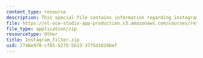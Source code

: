 ```yaml
---
content_type: resource
description: This special file contains information regarding instagram filter.
file: https://ol-ocw-studio-app-production.s3.amazonaws.com/courses/res-2-006-girls-who-build-cameras-summer-2016/2746e970cf6552755b133775d1824bef_Instagram_filter.zip
file_type: application/zip
resourcetype: Other
title: Instagram_filter.zip
uid: 2746e970-cf65-5275-5b13-3775d1824bef
---
```

